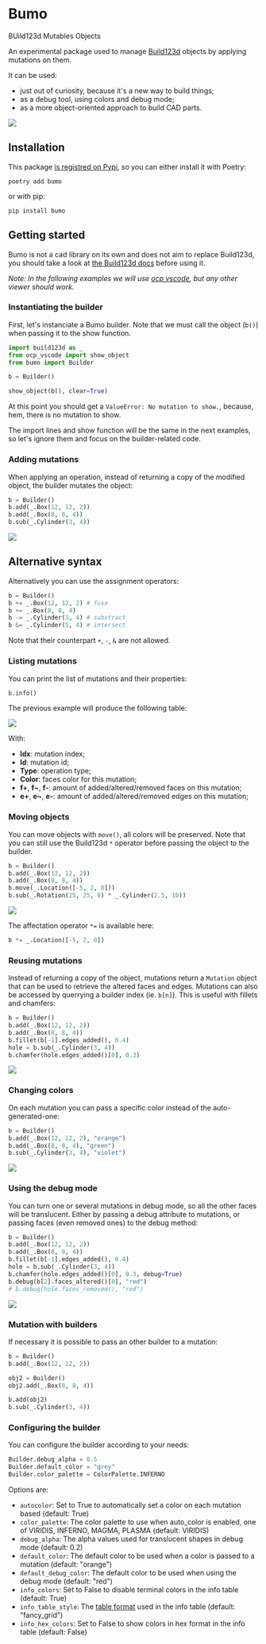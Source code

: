 # Bumo

BUild123d Mutables Objects

An experimental package used to manage [Build123d](https://github.com/gumyr/build123d) objects by applying mutations on them.

It can be used:
- just out of curiosity, because it's a new way to build things;
- as a debug tool, using colors and debug mode;
- as a more object-oriented approach to build CAD parts.

![](./images/chamfers_and_fillets.png)

## Installation

This package [is registred on Pypi](https://pypi.org/project/bumo/), so you can either install it with Poetry:

    poetry add bumo

or with pip:

    pip install bumo

## Getting started

Bumo is not a cad library on its own and does not aim to replace Build123d, you should take a look at [the Build123d docs](https://build123d.readthedocs.io/en/latest/) before using it.

*Note: In the following examples we will use [ocp vscode](https://github.com/bernhard-42/vscode-ocp-cad-viewer/issues), but any other viewer should work.*

### Instantiating the builder

First, let's instanciate a Bumo builder. Note that we must call the object (`b()`) when passing it to the show function.

```py
import build123d as _
from ocp_vscode import show_object
from bumo import Builder

b = Builder()

show_object(b(), clear=True)
```

At this point you should get a `ValueError: No mutation to show.`, because, hem, there is no mutation to show.

The import lines and show function will be the same in the next examples, so let's ignore them and focus on the builder-related code.

### Adding mutations

When applying an operation, instead of returning a copy of the modified object, the builder mutates the object:

```py
b = Builder()
b.add(_.Box(12, 12, 2))
b.add(_.Box(8, 8, 4))
b.sub(_.Cylinder(3, 4))
```

![](./images/base.png)

## Alternative syntax

Alternatively you can use the assignment operators:

```py
b = Builder()
b += _.Box(12, 12, 2) # fuse
b += _.Box(8, 8, 4)
b -= _.Cylinder(3, 4) # substract
b &= _.Cylinder(5, 4) # intersect
```

Note that their counterpart `+`, `-`, `&` are not allowed.

### Listing mutations

You can print the list of mutations and their properties:

```py
b.info()
```

The previous example will produce the following table:

![](./images/info.png)

With:
- **Idx**: mutation index;
- **Id**: mutation id;
- **Type**: operation type;
- **Color**: faces color for this mutation;
- **f+**, **f~**, **f-**: amount of added/altered/removed faces on this mutation;
- **e+**, **e~**, **e-**: amount of added/altered/removed edges on this mutation;

### Moving objects

You can move objects with `move()`, all colors will be preserved. Note that you can still use the Build123d `*` operator before passing the object to the builder.

```py
b = Builder()
b.add(_.Box(12, 12, 2))
b.add(_.Box(8, 8, 4))
b.move(_.Location([-5, 2, 0]))
b.sub(_.Rotation(25, 25, 0) * _.Cylinder(2.5, 10))
```

![](./images/move.png)

The affectation operator `*=` is available here:

```py
b *= _.Location([-5, 2, 0])
```

### Reusing mutations

Instead of returning a copy of the object, mutations return a `Mutation` object that can be used to retrieve the altered faces and edges. Mutations can also be accessed by querrying a builder index (ie. `b[n]`). This is useful with fillets and chamfers:

```py
b = Builder()
b.add(_.Box(12, 12, 2))
b.add(_.Box(8, 8, 4))
b.fillet(b[-1].edges_added(), 0.4)
hole = b.sub(_.Cylinder(3, 4))
b.chamfer(hole.edges_added()[0], 0.3)
```

![](./images/chamfers_and_fillets.png)

### Changing colors

On each mutation you can pass a specific color instead of the auto-generated-one:

```py
b = Builder()
b.add(_.Box(12, 12, 2), "orange")
b.add(_.Box(8, 8, 4), "green")
b.sub(_.Cylinder(3, 4), "violet")
```

![](./images/colors.png)

### Using the debug mode

You can turn one or several mutations in debug mode, so all the other faces will be translucent. Either by passing a debug attribute to mutations, or passing faces (even removed ones) to the debug method:

```py
b = Builder()
b.add(_.Box(12, 12, 2))
b.add(_.Box(8, 8, 4))
b.fillet(b[-1].edges_added(), 0.4)
hole = b.sub(_.Cylinder(3, 4))
b.chamfer(hole.edges_added()[0], 0.3, debug=True)
b.debug(b[2].faces_altered()[0], "red")
# b.debug(hole.faces_removed(), "red")
```

![](./images/debug.png)

### Mutation with builders

If necessary it is possible to pass an other builder to a mutation:

```py
b = Builder()
b.add(_.Box(12, 12, 2))

obj2 = Builder()
obj2.add(_.Box(8, 8, 4))

b.add(obj2)
b.sub(_.Cylinder(3, 4))
```

### Configuring the builder

You can configure the builder according to your needs:

```py
Builder.debug_alpha = 0.5
Builder.default_color = "grey"
Builder.color_palette = ColorPalette.INFERNO
```

Options are:

- `autocolor`: Set to True to automatically set a color on each mutation based (default: True)
- `color_palette`: The color palette to use when auto_color is enabled, one of VIRIDIS, INFERNO, MAGMA, PLASMA (default: VIRIDIS)
- `debug_alpha`: The alpha values used for translucent shapes in debug mode (default: 0.2)
- `default_color`: The default color to be used when a color is passed to a mutation (default: "orange")
- `default_debug_color`: The default color to be used when using the debug mode (default: "red")
- `info_colors`: Set to False to disable terminal colors in the info table (default: True)
- `info_table_style`: The [table format](https://github.com/astanin/python-tabulate?tab=readme-ov-file#table-format) used in the info table (default: "fancy_grid")
- `info_hex_colors`: Set to False to show colors in hex format in the info table (default: False)

